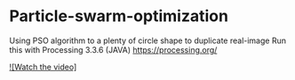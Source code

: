 # Particle-swarm-optimization
Using PSO algorithm to a plenty of circle shape to duplicate real-image
Run this with Processing 3.3.6 (JAVA) https://processing.org/

[![Watch the video]](https://www.youtube.com/watch?v=HCjBdVC_bwo)

